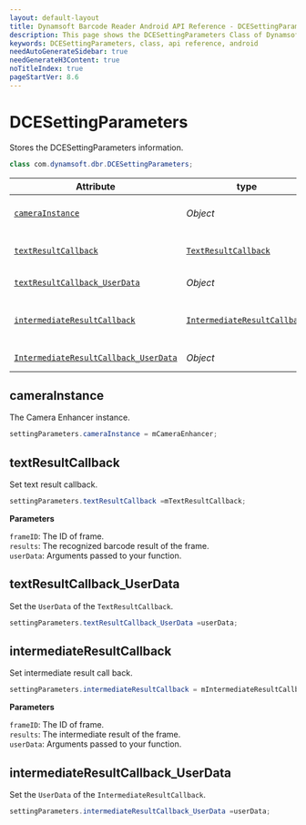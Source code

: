 ```yaml
---
layout: default-layout
title: Dynamsoft Barcode Reader Android API Reference - DCESettingParameters Class
description: This page shows the DCESettingParameters Class of Dynamsoft Barcode Reader for Android SDK.
keywords: DCESettingParameters, class, api reference, android
needAutoGenerateSidebar: true
needGenerateH3Content: true
noTitleIndex: true
pageStartVer: 8.6
---
```


# DCESettingParameters

Stores the DCESettingParameters information.

```java
class com.dynamsoft.dbr.DCESettingParameters;
```

| Attribute | type | Descriptions |
|-----------|------|-------------|
| [`cameraInstance`](#camerainstance) | *Object* | The Camera Enhancer instance |
| [`textResultCallback`](#textresultcallback) | [`TextResultCallback`]({{site.android_api}}interface.html#textresultcallback) | Set text result callback. |
| [`textResultCallback_UserData`](#textresultcallback_userdata) | *Object*  | Transfer user data. |
| [`intermediateResultCallback`](#intermediateresultcallback) | [`IntermediateResultCallback`]({{site.android_api}}interface.html#intermediateresultcallback) | Set intermediate result callback. |
| [`IntermediateResultCallback_UserData`](#intermediateresultcallback_userdata) | *Object* | Transfer user data. |

## cameraInstance

The Camera Enhancer instance.

```java
settingParameters.cameraInstance = mCameraEnhancer;
```

## textResultCallback

Set text result callback.

```java
settingParameters.textResultCallback =mTextResultCallback;
```

**Parameters**

`frameID`: The ID of frame.  
`results`: The recognized barcode result of the frame.  
`userData`: Arguments passed to your function.

## textResultCallback_UserData

Set the `UserData` of the `TextResultCallback`.

```java
settingParameters.textResultCallback_UserData =userData;
```

## intermediateResultCallback

Set intermediate result call back.

```java
settingParameters.intermediateResultCallback = mIntermediateResultCallback;
```

**Parameters**

`frameID`: The ID of frame.  
`results`: The intermediate result of the frame.  
`userData`: Arguments passed to your function.

## intermediateResultCallback_UserData

Set the `UserData` of the `IntermediateResultCallback`.

```java
settingParameters.intermediateResultCallback_UserData =userData;
```
